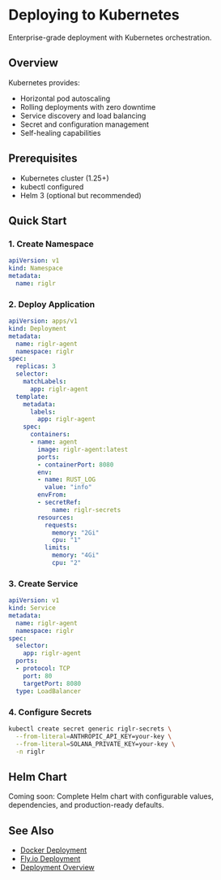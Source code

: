 # Deploying to Kubernetes

Enterprise-grade deployment with Kubernetes orchestration.

## Overview

Kubernetes provides:
- Horizontal pod autoscaling
- Rolling deployments with zero downtime
- Service discovery and load balancing
- Secret and configuration management
- Self-healing capabilities

## Prerequisites

- Kubernetes cluster (1.25+)
- kubectl configured
- Helm 3 (optional but recommended)

## Quick Start

### 1. Create Namespace

```yaml
apiVersion: v1
kind: Namespace
metadata:
  name: riglr
```

### 2. Deploy Application

```yaml
apiVersion: apps/v1
kind: Deployment
metadata:
  name: riglr-agent
  namespace: riglr
spec:
  replicas: 3
  selector:
    matchLabels:
      app: riglr-agent
  template:
    metadata:
      labels:
        app: riglr-agent
    spec:
      containers:
      - name: agent
        image: riglr-agent:latest
        ports:
        - containerPort: 8080
        env:
        - name: RUST_LOG
          value: "info"
        envFrom:
        - secretRef:
            name: riglr-secrets
        resources:
          requests:
            memory: "2Gi"
            cpu: "1"
          limits:
            memory: "4Gi"
            cpu: "2"
```

### 3. Create Service

```yaml
apiVersion: v1
kind: Service
metadata:
  name: riglr-agent
  namespace: riglr
spec:
  selector:
    app: riglr-agent
  ports:
  - protocol: TCP
    port: 80
    targetPort: 8080
  type: LoadBalancer
```

### 4. Configure Secrets

```bash
kubectl create secret generic riglr-secrets \
  --from-literal=ANTHROPIC_API_KEY=your-key \
  --from-literal=SOLANA_PRIVATE_KEY=your-key \
  -n riglr
```

## Helm Chart

Coming soon: Complete Helm chart with configurable values, dependencies, and production-ready defaults.

## See Also

- [Docker Deployment](docker.md)
- [Fly.io Deployment](fly-io.md)
- [Deployment Overview](index.md)